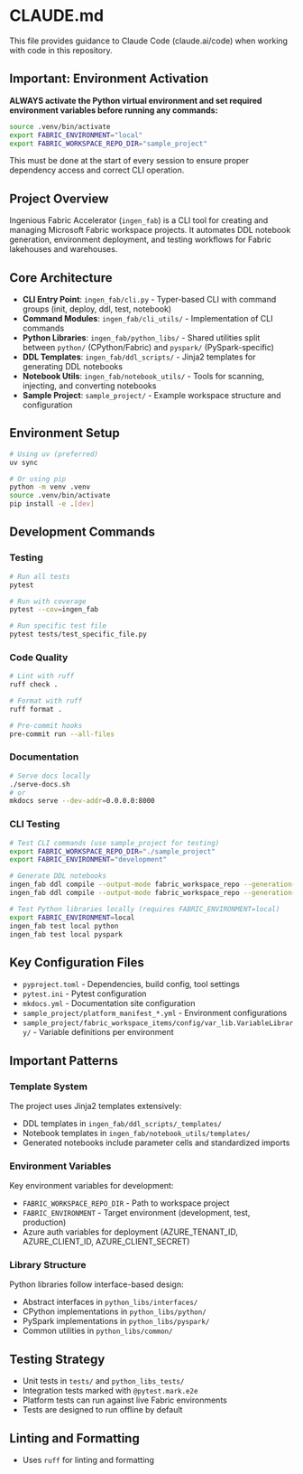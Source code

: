 # CLAUDE.md

This file provides guidance to Claude Code (claude.ai/code) when working with code in this repository.

## Important: Environment Activation

**ALWAYS activate the Python virtual environment and set required environment variables before running any commands:**
```bash
source .venv/bin/activate
export FABRIC_ENVIRONMENT="local"
export FABRIC_WORKSPACE_REPO_DIR="sample_project"
```
This must be done at the start of every session to ensure proper dependency access and correct CLI operation.

## Project Overview

Ingenious Fabric Accelerator (`ingen_fab`) is a CLI tool for creating and managing Microsoft Fabric workspace projects. It automates DDL notebook generation, environment deployment, and testing workflows for Fabric lakehouses and warehouses.

## Core Architecture

- **CLI Entry Point**: `ingen_fab/cli.py` - Typer-based CLI with command groups (init, deploy, ddl, test, notebook)
- **Command Modules**: `ingen_fab/cli_utils/` - Implementation of CLI commands
- **Python Libraries**: `ingen_fab/python_libs/` - Shared utilities split between `python/` (CPython/Fabric) and `pyspark/` (PySpark-specific)
- **DDL Templates**: `ingen_fab/ddl_scripts/` - Jinja2 templates for generating DDL notebooks
- **Notebook Utils**: `ingen_fab/notebook_utils/` - Tools for scanning, injecting, and converting notebooks
- **Sample Project**: `sample_project/` - Example workspace structure and configuration

## Environment Setup

```bash
# Using uv (preferred)
uv sync

# Or using pip
python -m venv .venv
source .venv/bin/activate
pip install -e .[dev]
```

## Development Commands

### Testing
```bash
# Run all tests
pytest

# Run with coverage
pytest --cov=ingen_fab

# Run specific test file
pytest tests/test_specific_file.py
```

### Code Quality
```bash
# Lint with ruff
ruff check .

# Format with ruff
ruff format .

# Pre-commit hooks
pre-commit run --all-files
```

### Documentation
```bash
# Serve docs locally
./serve-docs.sh
# or
mkdocs serve --dev-addr=0.0.0.0:8000
```

### CLI Testing
```bash
# Test CLI commands (use sample_project for testing)
export FABRIC_WORKSPACE_REPO_DIR="./sample_project"
export FABRIC_ENVIRONMENT="development"

# Generate DDL notebooks
ingen_fab ddl compile --output-mode fabric_workspace_repo --generation-mode Warehouse
ingen_fab ddl compile --output-mode fabric_workspace_repo --generation-mode Lakehouse

# Test Python libraries locally (requires FABRIC_ENVIRONMENT=local)
export FABRIC_ENVIRONMENT=local
ingen_fab test local python
ingen_fab test local pyspark
```

## Key Configuration Files

- `pyproject.toml` - Dependencies, build config, tool settings
- `pytest.ini` - Pytest configuration
- `mkdocs.yml` - Documentation site configuration
- `sample_project/platform_manifest_*.yml` - Environment configurations
- `sample_project/fabric_workspace_items/config/var_lib.VariableLibrary/` - Variable definitions per environment

## Important Patterns

### Template System
The project uses Jinja2 templates extensively:
- DDL templates in `ingen_fab/ddl_scripts/_templates/`
- Notebook templates in `ingen_fab/notebook_utils/templates/`
- Generated notebooks include parameter cells and standardized imports

### Environment Variables
Key environment variables for development:
- `FABRIC_WORKSPACE_REPO_DIR` - Path to workspace project
- `FABRIC_ENVIRONMENT` - Target environment (development, test, production)
- Azure auth variables for deployment (AZURE_TENANT_ID, AZURE_CLIENT_ID, AZURE_CLIENT_SECRET)

### Library Structure
Python libraries follow interface-based design:
- Abstract interfaces in `python_libs/interfaces/`
- CPython implementations in `python_libs/python/`
- PySpark implementations in `python_libs/pyspark/`
- Common utilities in `python_libs/common/`

## Testing Strategy

- Unit tests in `tests/` and `python_libs_tests/` 
- Integration tests marked with `@pytest.mark.e2e`
- Platform tests can run against live Fabric environments
- Tests are designed to run offline by default

## Linting and Formatting
- Uses `ruff` for linting and formatting